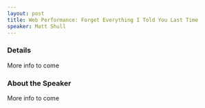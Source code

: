 ```yaml
---
layout: post
title: Web Performance: Forget Everything I Told You Last Time
speaker: Matt Shull
---
```


### Details

More info to come

### About the Speaker

More info to come
